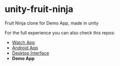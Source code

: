 # unity-fruit-ninja

Fruit Ninja clone for Demo App, made in unity

For the full experience you can also check this repos:
* [Watch App](github.com/fercreek/PebblePointer/tree/master/watch-app)
* [Android App](github.com/fercreek/AndroidWithPebble)
* [Desktop Interface](github.com/luissifu/pebble-desktop)
* **Demo App**
